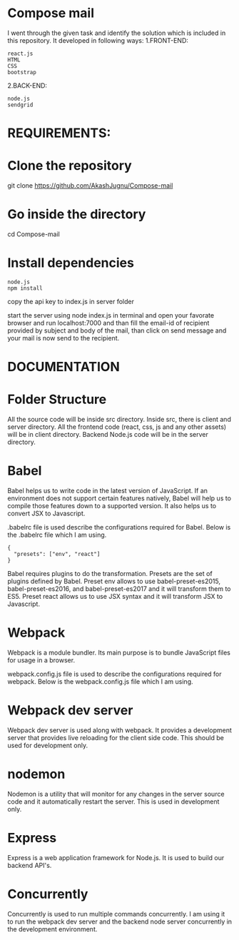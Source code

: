 # Compose mail

I went through the given task and identify the solution which is included in this repository.
It developed in following ways:
  1.FRONT-END:
    
    react.js
    HTML
    CSS
    bootstrap
  
  2.BACK-END:
  
    node.js 
    sendgrid
    
  
# REQUIREMENTS:
# Clone the repository
git clone https://github.com/AkashJugnu/Compose-mail

# Go inside the directory
cd Compose-mail

# Install dependencies
  
    node.js
    npm install
  
  copy the api key to index.js in server folder
  
  start the server using node index.js in terminal 
  and open your favorate browser and run localhost:7000
  and than fill the email-id of recipient provided by subject and body of the mail, than click on send message and your mail is   now send to the recipient.


# DOCUMENTATION
# Folder Structure
All the source code will be inside src directory. Inside src, there is client and server directory. All the frontend code (react, css, js and any other assets) will be in client directory. Backend Node.js code will be in the server directory.

# Babel
Babel helps us to write code in the latest version of JavaScript. If an environment does not support certain features natively, Babel will help us to compile those features down to a supported version. It also helps us to convert JSX to Javascript.

.babelrc file is used describe the configurations required for Babel. Below is the .babelrc file which I am using.

    {
      "presets": ["env", "react"]
    }
Babel requires plugins to do the transformation. Presets are the set of plugins defined by Babel. Preset env allows to use babel-preset-es2015, babel-preset-es2016, and babel-preset-es2017 and it will transform them to ES5. Preset react allows us to use JSX syntax and it will transform JSX to Javascript.

# Webpack
Webpack is a module bundler. Its main purpose is to bundle JavaScript files for usage in a browser.

webpack.config.js file is used to describe the configurations required for webpack. Below is the webpack.config.js file which I am using.

# Webpack dev server
Webpack dev server is used along with webpack. It provides a development server that provides live reloading for the client side code. This should be used for development only.

# nodemon
Nodemon is a utility that will monitor for any changes in the server source code and it automatically restart the server. This is used in development only.

# Express
Express is a web application framework for Node.js. It is used to build our backend API's.

# Concurrently
Concurrently is used to run multiple commands concurrently. I am using it to run the webpack dev server and the backend node server concurrently in the development environment.


